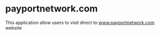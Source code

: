 payportnetwork.com
==================

This application allow users to visit direct to www.payportnetwork.com website
